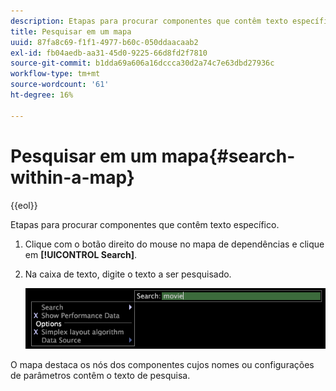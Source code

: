 ```yaml
---
description: Etapas para procurar componentes que contêm texto específico.
title: Pesquisar em um mapa
uuid: 87fa8c69-f1f1-4977-b60c-050ddaacaab2
exl-id: fb04aedb-aa31-45d0-9225-66d8fd2f7810
source-git-commit: b1dda69a606a16dccca30d2a74c7e63dbd27936c
workflow-type: tm+mt
source-wordcount: '61'
ht-degree: 16%

---
```


# Pesquisar em um mapa{#search-within-a-map}

{{eol}}

Etapas para procurar componentes que contêm texto específico.

1. Clique com o botão direito do mouse no mapa de dependências e clique em **[!UICONTROL Search]**.
1. Na caixa de texto, digite o texto a ser pesquisado.

   ![Informações da etapa](assets/vis_DependencyMap_Search.png)

O mapa destaca os nós dos componentes cujos nomes ou configurações de parâmetros contêm o texto de pesquisa.
